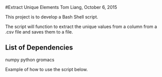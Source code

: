 #Extract Unique Elements
Tom Liang, October 6, 2015

This project is to develop a Bash Shell script.

The script will function to extract the unique values from a column from a .csv file and saves them to a file.

## List of  Dependencies
numpy
python
gromacs

Example of how to use the script below.
